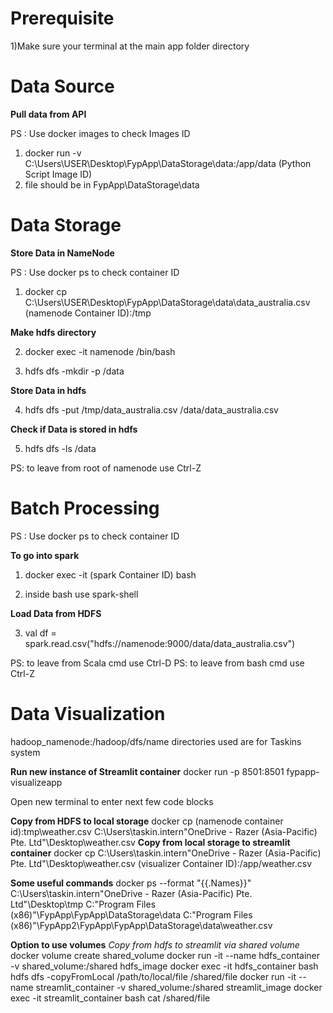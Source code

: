 # Prerequisite
1)Make sure your terminal at the main app folder directory

# Data Source
**Pull data from API**

PS : Use docker images to check Images ID

1) docker run -v C:\Users\USER\Desktop\FypApp\DataStorage\data:/app/data (Python Script Image ID)
2) file should be in FypApp\DataStorage\data

# Data Storage
**Store Data in NameNode**

PS : Use docker ps to check container ID

1) docker cp C:\Users\USER\Desktop\FypApp\DataStorage\data\data_australia.csv (namenode Container ID):/tmp

**Make hdfs directory**

2) docker exec -it namenode /bin/bash

3) hdfs dfs -mkdir -p /data

**Store Data in hdfs**

4) hdfs dfs -put /tmp/data_australia.csv /data/data_australia.csv

**Check if Data is stored in hdfs**

5) hdfs dfs -ls /data

PS: to leave from root of namenode use Ctrl-Z

# Batch Processing

PS : Use docker ps to check container ID

**To go into spark**

1) docker exec -it (spark Container ID) bash

2) inside bash use spark-shell

**Load Data from HDFS**

3) val df = spark.read.csv("hdfs://namenode:9000/data/data_australia.csv")

PS: to leave from Scala cmd use Ctrl-D
PS: to leave from bash cmd use Ctrl-Z

# Data Visualization

hadoop_namenode:/hadoop/dfs/name
directories used are for Taskins system

**Run new instance of Streamlit container**
docker run -p 8501:8501 fypapp-visualizeapp

Open new terminal to enter next few code blocks

**Copy from HDFS to local storage**
docker cp (namenode container id):tmp\weather.csv C:\Users\taskin.intern\"OneDrive - Razer (Asia-Pacific) Pte. Ltd"\Desktop\weather.csv
**Copy from local storage to streamlit container**
docker cp C:\Users\taskin.intern\"OneDrive - Razer (Asia-Pacific) Pte. Ltd"\Desktop\weather.csv (visualizer Container ID):/app/weather.csv

**Some useful commands**
docker ps --format "{{.Names}}"
C:\Users\taskin.intern\"OneDrive - Razer (Asia-Pacific) Pte. Ltd"\Desktop\tmp
C:\"Program Files (x86)"\FypApp\FypApp\DataStorage\data
C:\"Program Files (x86)"\FypApp2\FypApp\FypApp\DataStorage\data\weather.csv

**Option to use volumes**
*Copy from hdfs to streamlit via shared volume*
docker volume create shared_volume
docker run -it --name hdfs_container -v shared_volume:/shared hdfs_image
docker exec -it hdfs_container bash
hdfs dfs -copyFromLocal /path/to/local/file /shared/file
docker run -it --name streamlit_container -v shared_volume:/shared streamlit_image
docker exec -it streamlit_container bash
cat /shared/file
